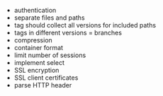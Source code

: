 * authentication
* separate files and paths
* tag should collect all versions for included paths
* tags in different versions = branches
* compression
* container format
* limit number of sessions
* implement select
* SSL encryption
* SSL client certificates
* parse HTTP header